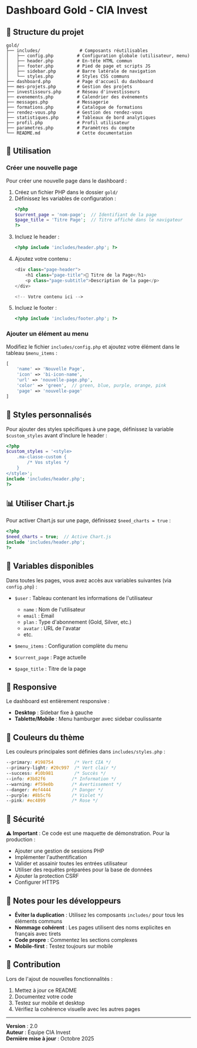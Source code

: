 # Dashboard Gold - CIA Invest

## 📁 Structure du projet

```
gold/
├── includes/               # Composants réutilisables
│   ├── config.php         # Configuration globale (utilisateur, menu)
│   ├── header.php         # En-tête HTML commun
│   ├── footer.php         # Pied de page et scripts JS
│   ├── sidebar.php        # Barre latérale de navigation
│   └── styles.php         # Styles CSS communs
├── dashboard.php          # Page d'accueil du dashboard
├── mes-projets.php        # Gestion des projets
├── investisseurs.php      # Réseau d'investisseurs
├── evenements.php         # Calendrier des événements
├── messages.php           # Messagerie
├── formations.php         # Catalogue de formations
├── rendez-vous.php        # Gestion des rendez-vous
├── statistiques.php       # Tableaux de bord analytiques
├── profil.php             # Profil utilisateur
├── parametres.php         # Paramètres du compte
└── README.md              # Cette documentation
```

## 🚀 Utilisation

### Créer une nouvelle page

Pour créer une nouvelle page dans le dashboard :

1. Créez un fichier PHP dans le dossier `gold/`
2. Définissez les variables de configuration :
   ```php
   <?php
   $current_page = 'nom-page';  // Identifiant de la page
   $page_title = 'Titre Page';  // Titre affiché dans le navigateur
   ?>
   ```
3. Incluez le header :
   ```php
   <?php include 'includes/header.php'; ?>
   ```
4. Ajoutez votre contenu :
   ```php
   <div class="page-header">
       <h1 class="page-title">📄 Titre de la Page</h1>
       <p class="page-subtitle">Description de la page</p>
   </div>
   
   <!-- Votre contenu ici -->
   ```
5. Incluez le footer :
   ```php
   <?php include 'includes/footer.php'; ?>
   ```

### Ajouter un élément au menu

Modifiez le fichier `includes/config.php` et ajoutez votre élément dans le tableau `$menu_items` :

```php
[
    'name' => 'Nouvelle Page',
    'icon' => 'bi-icon-name',
    'url' => 'nouvelle-page.php',
    'color' => 'green',  // green, blue, purple, orange, pink
    'page' => 'nouvelle-page'
]
```

## 🎨 Styles personnalisés

Pour ajouter des styles spécifiques à une page, définissez la variable `$custom_styles` avant d'inclure le header :

```php
<?php
$custom_styles = '<style>
    .ma-classe-custom {
        /* Vos styles */
    }
</style>';
include 'includes/header.php';
?>
```

## 📊 Utiliser Chart.js

Pour activer Chart.js sur une page, définissez `$need_charts = true` :

```php
<?php
$need_charts = true;  // Active Chart.js
include 'includes/header.php';
?>
```

## 🔧 Variables disponibles

Dans toutes les pages, vous avez accès aux variables suivantes (via `config.php`) :

- `$user` : Tableau contenant les informations de l'utilisateur
  - `name` : Nom de l'utilisateur
  - `email` : Email
  - `plan` : Type d'abonnement (Gold, Silver, etc.)
  - `avatar` : URL de l'avatar
  - etc.

- `$menu_items` : Configuration complète du menu
- `$current_page` : Page actuelle
- `$page_title` : Titre de la page

## 📱 Responsive

Le dashboard est entièrement responsive :
- **Desktop** : Sidebar fixe à gauche
- **Tablette/Mobile** : Menu hamburger avec sidebar coulissante

## 🎨 Couleurs du thème

Les couleurs principales sont définies dans `includes/styles.php` :

```css
--primary: #198754        /* Vert CIA */
--primary-light: #20c997  /* Vert clair */
--success: #10b981        /* Succès */
--info: #3b82f6          /* Information */
--warning: #f59e0b       /* Avertissement */
--danger: #ef4444        /* Danger */
--purple: #8b5cf6        /* Violet */
--pink: #ec4899          /* Rose */
```

## 🔐 Sécurité

⚠️ **Important** : Ce code est une maquette de démonstration.
Pour la production :
- Ajouter une gestion de sessions PHP
- Implémenter l'authentification
- Valider et assainir toutes les entrées utilisateur
- Utiliser des requêtes préparées pour la base de données
- Ajouter la protection CSRF
- Configurer HTTPS

## 📝 Notes pour les développeurs

- **Éviter la duplication** : Utilisez les composants `includes/` pour tous les éléments communs
- **Nommage cohérent** : Les pages utilisent des noms explicites en français avec tirets
- **Code propre** : Commentez les sections complexes
- **Mobile-first** : Testez toujours sur mobile

## 🤝 Contribution

Lors de l'ajout de nouvelles fonctionnalités :
1. Mettez à jour ce README
2. Documentez votre code
3. Testez sur mobile et desktop
4. Vérifiez la cohérence visuelle avec les autres pages

---

**Version** : 2.0  
**Auteur** : Équipe CIA Invest  
**Dernière mise à jour** : Octobre 2025
